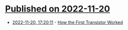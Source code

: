 # [Published on 2022-11-20](index.md)

* [2022-11-20, 17:20:11](https://news.ycombinator.com/item?id=33682976) - [How the First Transistor Worked](https://spectrum.ieee.org/transistor-history)
